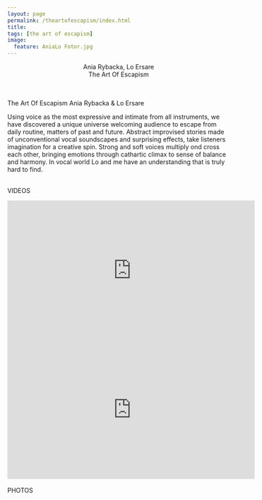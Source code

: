 ```yaml
---
layout: page
permalink: /theartofescapism/index.html
title:
tags: [the art of escapism]
image:
  feature: AniaLo Fotor.jpg
---
```

<center>
Ania Rybacka, Lo Ersare<br>
The Art Of Escapism
</center>
<br><br>
<p align="justify">The Art Of Escapism 
Ania Rybacka & Lo Ersare

Using voice as the most expressive and intimate from all instruments, we have discovered a unique universe welcoming audience to escape from daily routine, matters of past and future. Abstract improvised stories made of unconventional vocal soundscapes and surprising effects, take listeners imagination for a creative spin. Strong and soft voices multiply ond cross each other, bringing emotions through cathartic climax to sense of balance and harmony. In vocal world Lo and me have an understanding that is truly hard to find.
<br><br>

VIDEOS
<br>
<iframe width="560" height="315" src="https://www.youtube.com/embed/Ox6Ak3tLoF4" frameborder="0" allowfullscreen></iframe>
<br>
<iframe width="560" height="315" src="https://www.youtube.com/embed/1GIwdAvJk6o" frameborder="0" allowfullscreen></iframe>
<br><br>
PHOTOS
<br>
